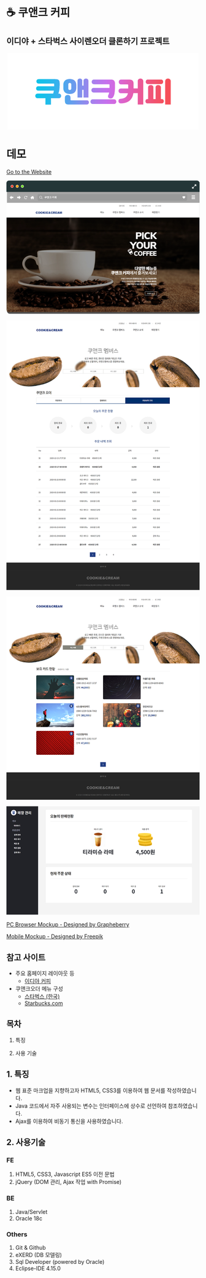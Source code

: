 # ☕ 쿠앤크 커피

## 이디야 + 스타벅스 사이렌오더 클론하기 프로젝트

<div align="center">
  <img src="./docs/assets/readme/logo.png" width="500px" />
</div>

# 데모

[Go to the Website](http://java.sannim.com/cafe/main/index.do)

<div align="center">
  <img src="./docs/assets/readme/mockups.png" width="800px" />
</div>

![주문하기 페이지](docs/assets/readme/mockup_cnk_order.png)

![카드 목록](./docs/assets/readme/mockup_cnk_card_list.png)

![관리자 주문 메인 페이지](./docs/assets/readme/mockup_admin_main.png)

[PC Browser Mockup - Designed by Grapheberry](https://www.graphberry.com/item/flat-browser-mockup/)

[Mobile Mockup - Designed by Freepik](https://freepik.com)

## 참고 사이트

-   주요 홈페이지 레이아웃 등
    -   [이디야 커피](https://www.ediya.com/)
-   쿠앤크오더 메뉴 구성
    -   [스타벅스 (한국)](https://www.starbucks.co.kr/index.do)
    -   [Starbucks.com](https://www.starbucks.com/)

## 목차

1. 특징

2. 사용 기술

## 1. 특징

-   웹 표준 마크업을 지향하고자 HTML5, CSS3를 이용하여 웹 문서를 작성하였습니다.
-   Java 코드에서 자주 사용되는 변수는 인터페이스에 상수로 선언하여 참조하였습니다.
-   Ajax를 이용하여 비동기 통신을 사용하였습니다.

## 2. 사용기술

### FE

1. HTML5, CSS3, Javascript ES5 이전 문법
2. jQuery (DOM 관리, Ajax 작업 with Promise)

### BE

1. Java/Servlet
2. Oracle 18c

### Others

1. Git & Github
2. eXERD (DB 모델링)
3. Sql Developer (powered by Oracle)
4. Eclipse-IDE 4.15.0
